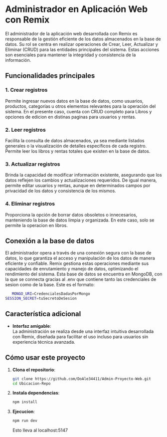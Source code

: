 # Administrador en Aplicación Web con Remix  

El administrador de la aplicación web desarrollada con Remix es responsable de la gestión eficiente de los datos almacenados en la base de datos. Su rol se centra en realizar operaciones de Crear, Leer, Actualizar y Eliminar (CRUD) para las entidades principales del sistema. Estas acciones son esenciales para mantener la integridad y consistencia de la información.

## Funcionalidades principales  

### 1. Crear registros  
Permite ingresar nuevos datos en la base de datos, como usuarios, productos, categorías u otros elementos relevantes para la operación del sistema. En el presente caso, cuenta con CRUD completo para Libros y opciones de edicion en distinas paginas para usuarios y rentas. 

### 2. Leer registros  
Facilita la consulta de datos almacenados, ya sea mediante listados generales o la visualización de detalles específicos de cada registro. Permite leer los libros y rentas totales que existen en la base de datos.

### 3. Actualizar registros  
Brinda la capacidad de modificar información existente, asegurando que los datos reflejen los cambios y actualizaciones requeridos. De igual manera, permite editar usuarios y rentas, aunque en determinados campos por privacidad de los datos y consistencia de los mismos. 

### 4. Eliminar registros  
Proporciona la opción de borrar datos obsoletos o innecesarios, manteniendo la base de datos limpia y organizada. En este caso, solo se permite la operacion en libros.

## Conexión a la base de datos  
El administrador opera a través de una conexión segura con la base de datos, lo que garantiza el acceso y manipulación de los datos de manera eficiente y confiable. Remix gestiona estas operaciones mediante sus capacidades de enrutamiento y manejo de datos, optimizando el rendimiento del sistema.
Esta base de datos se encuentra en MongoDB, con la que se connecta gracias al .env que contiene tanto las credenciales de sesion como de la base. 
Este es el formato:

```bash
   MONGO_URI=CredencialesDadasPorMongo
SESSION_SECRET=tuSecretoDeSesion
```

## Característica adicional

- **Interfaz amigable**:  
  La administración se realiza desde una interfaz intuitiva desarrollada con Remix, diseñada para facilitar el uso incluso para usuarios sin experiencia técnica avanzada.

## Cómo usar este proyecto  

1. **Clona el repositorio**:  
   ```bash
   git clone https://github.com/DoAle34411/Admin-Proyecto-Web.git
   cd Ubicacion-Repo
   ```
2. **Instala dependencias**:
   ```bash
   npm install
   ```
4. **Ejecucion**:
   ```bash
   npm run dev
   ```
   Esto lleva al localhost:5147
